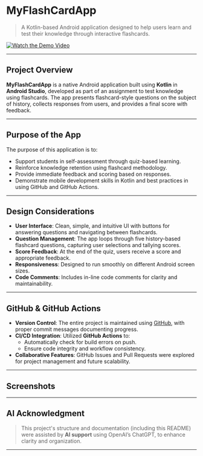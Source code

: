 # MyFlashCardApp

> A Kotlin-based Android application designed to help users learn and test their knowledge through interactive flashcards.

[![Watch the Demo Video](https://img.shields.io/badge/Watch%20Demo-YouTube-red)](https://youtube.com/shorts/xEReXB3EBIk)

---

## Project Overview

**MyFlashCardApp** is a native Android application built using **Kotlin** in **Android Studio**, developed as part of an assignment to test knowledge using flashcards. The app presents flashcard-style questions on the subject of history, collects responses from users, and provides a final score with feedback.

---

## Purpose of the App

The purpose of this application is to:
- Support students in self-assessment through quiz-based learning.
- Reinforce knowledge retention using flashcard methodology.
- Provide immediate feedback and scoring based on responses.
- Demonstrate mobile development skills in Kotlin and best practices in using GitHub and GitHub Actions.

---

## Design Considerations

- **User Interface**: Clean, simple, and intuitive UI with buttons for answering questions and navigating between flashcards.
- **Question Management**: The app loops through five history-based flashcard questions, capturing user selections and tallying scores.
- **Score Feedback**: At the end of the quiz, users receive a score and appropriate feedback.
- **Responsiveness**: Designed to run smoothly on different Android screen sizes.
- **Code Comments**: Includes in-line code comments for clarity and maintainability.

---

## GitHub & GitHub Actions

- **Version Control**: The entire project is maintained using [GitHub](https://github.com/Jean-glitch22/MyFlashCardApp), with proper commit messages documenting progress.
- **CI/CD Integration**: Utilized **GitHub Actions** to:
  - Automatically check for build errors on push.
  - Ensure code integrity and workflow consistency.
- **Collaborative Features**: GitHub Issues and Pull Requests were explored for project management and future scalability.

---

## Screenshots




---

## AI Acknowledgment

> This project's structure and documentation (including this README) were assisted by **AI support** using OpenAI’s ChatGPT, to enhance clarity and organization.

---


